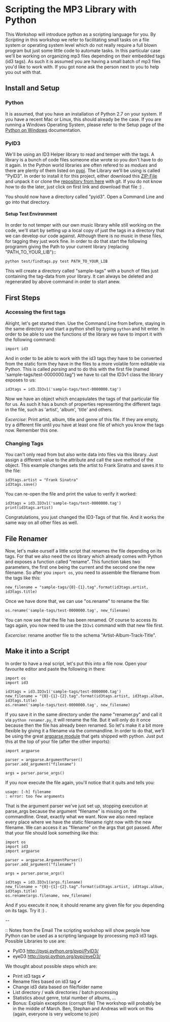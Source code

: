 # Scripting the MP3 Library with Python

This Workshop will introduce python as a scripting language for you. By *Scripting* in this workshop we refer to facilitating small tasks on a file system or operating system level which do not really require a full blown program but just some little code to automate tasks. In this particular case we'll be working on organizing mp3 files depending on their embedded tags (id3 tags). As such it is assumed you are having a small batch of mp3 files you'd like to work with. If you got none ask the person next to you to help you out with that.

## Install and Setup

### Python
It is assumed, that you have an installation of Python 2.7 on your system. If you have a recent Mac or Linux, this should already be the case. If you are running a Windows Operating System, please refer to the Setup page of the [Python on Windows](http://docs.python.org/2/using/windows.html#excursus-setting-environment-variables) documentation.

### PyID3
We'll be using an ID3 Helper library to read and temper with the tags. A library is a bunch of code files someone else wrote so you don't have to do it again. In the Python world libraries are often refered to as *modues* and there are plenty of them listed on [pypi](http://pypi.python.org/pypi). The Library we'll be using is called "PyID3". In order to install it for this project, either download this [ZIP-File](https://github.com/OpenTechSchool/pyid3/archive/master.zip) and unpack it or clone the [repository from here](https://github.com/OpenTechSchool/pyid3) with git. If you do not know how to do the later, just click on first link and download that file :) .

You should now have a directory called "pyid3". Open a Command Line and go into that directory.

#### Setup Test Environment
In order to not temper with our own music library while still working on the code, we'll start by setting up a local copy of just the tags in a directory that we can develop our code against. Although there is no music in these files, for tagging they just work fine. In order to do that start the following programm giving the Path to your current library (replacing "PATH_TO_YOUR_LIB")::

	python test/findtags.py test PATH_TO_YOUR_LIB

This will create a directory called "sample-tags" with a bunch of files just containing the tag-data from your library. It can always be deleted and regenerated by above command in order to start anew.

## First Steps 

### Accessing the first tags

Alright, let's get started then. Use the Command Line from before, staying in the same directory and start a python shell by typing `python` and hit enter. In order to be able to use the functions of the library we have to import it with the following command:

	import id3

And in order to be able to work with the id3 tags they have to be converted from the static form they have in the files to a more volatile form editable via Python. This is called *parsing* and to do this with the first file (named 'sample-tags/test-0000000.tag") we have to call the ID3v1 class the library exposes to us:

	id3tags = id3.ID3v1('sample-tags/test-0000000.tag')

Now we have an object which encapsulates the tags of that particular file for us. As such it has a bunch of properties representing the different tags in the file, such as 'artist', 'album', 'title' and others.

*Excercise*: Print artist, album, title and genre of this file. If they are empty, try a different file until you have at least one file of which you know the tags now. Remember this one.

### Changing Tags
You can't only read from but also write data into files via this library. Just assign a different value to the attribute and call the save method of the object. This example changes sets the artist to Frank Sinatra and saves it to the file:

	id3tags.artist = "Frank Sinatra"
	id3tags.save()

You can re-open the file and print the value to verify it worked:

	id3tags = id3.ID3v1('sample-tags/test-0000000.tag')
	print(id3tags.artist)

Congratulations, you just changed the ID3-Tags of that file. And it works the same way on all other files as well.

## File Renamer
Now, let's make ourself a little script that renames the file depending on its tags. For that we also need the *os* library which already comes with Python and exposes a function called "rename". This function takes two parameters, the first one being the current and the second one the new filename. So after you `import os`, you need to assemble the filename from the tags like this:

	new_filename = "sample-tags/{0}-{1}.tag".format(id3tags.artist, id3tags.title)

Once we have done that, we can use "os.rename" to rename the file:

	os.rename('sample-tags/test-0000000.tag', new_filename)

You can now see that the file has been renamed. Of course to access its tags again, you now need to use the `ID3v1` command with that new file first.

*Excercise*: rename another file to the schema "Artist-Album-Track-Title".


## Make it into a Script

In order to have a real script, let's put this into a file now. Open your favourite editor and paste the following in there:

	import os
	import id3

	id3tags = id3.ID3v1('sample-tags/test-0000000.tag')
	new_filename = "{0}-{1}-{2}.tag".format(id3tags.artist, id3tags.album, id3tags.title)
	os.rename('sample-tags/test-0000000.tag', new_filename)

If you save it in the same directory under the name "renamer.py" and call it via `python renamer.py`, it will rename the file. But it will only do it once because then the file has already been renamed. So let's make it a bit more flexible by giving it a filename via the commandline. In order to do that, we'll be using the great [argparse module](http://docs.python.org/2/library/argparse.html#module-argparse) that gets shipped with python. Just put this at the top of your file (after the other imports):

	import argparse

	parser = argparse.ArgumentParser()
	parser.add_argument("filename")

	args = parser.parse_args()

If you now execute the file again, you'll notice that it quits and tells you:

	usage: [-h] filename
	: error: too few arguments

That is the argument parser we've just set up, stopping execution at parse_args because the argument "filename" is missing on the commandline. Great, exactly what we want. Now we also need replace every place where we have the static filename right now with the new filename. We can access it as "filename" on the args that got passed. After that your file should look something like this:

	import os
	import id3
	import argparse

	parser = argparse.ArgumentParser()
	parser.add_argument("filename")

	args = parser.parse_args()

	id3tags = id3.ID3v1(args.filename)
	new_filename = "{0}-{1}-{2}.tag".format(id3tags.artist, id3tags.album, id3tags.title)
	os.rename(args.filename, new_filename)


And if you execute it now, it should rename any given file for you depending on its tags. Try it :) .


--


:: Notes from the Email
The scripting workshop will show people how Python can be used as a scripting language by processing mp3 id3 tags. Possible Libraries to use are:
* PyID3 http://pypi.python.org/pypi/PyID3/
* eyeD3 http://pypi.python.org/pypi/eyeD3/

We thought about possible steps which are:
* Print id3 tags ✔ 
* Rename files based on id3 tag ✔ 
* Change id3 data based on file/folder name
* List directory / walk directories / batch processing
* Statistics about genre, total number of albums, ...
* Bonus: Explain exceptions (corrupt file)
The workshop will probably be in the middle of March. Ben, Stephan and Andreas will work on this (again, everyone is very welcome to join)
